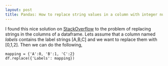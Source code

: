 ```yaml
---
layout: post
title: Pandas: How to replace string values in a column with integer numbers
---
```

I found this nice solution on [StackOverflow](https://unix.stackexchange.com/questions/122795/long-line-wrapping-in-nano) to the problem of replacing strings in the columns of a dataframe. Lets assume that a column named _labels_ contains the label strings [A,B,C] and we want to replace them with [0,1,2]. Then we can do the following,

    mapping = {'A':0, 'B':1, 'C':2}
    df.replace({'Labels': mapping})